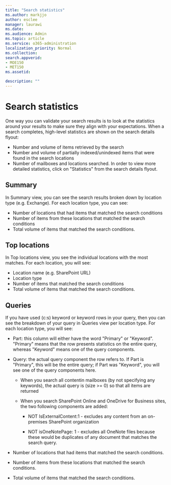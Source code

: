 ```yaml
---
title: "Search statistics"
ms.author: markjjo
author: esclee
manager: laurawi
ms.date: 
ms.audience: Admin
ms.topic: article
ms.service: o365-administration
localization_priority: Normal
ms.collection: 
search.appverid: 
- MOE150
- MET150
ms.assetid: 

description: ""
---
```


# Search statistics

One way you can validate your search results is to look at the statistics around your results to make sure they align with your expectations. When a search completes, high-level statistics are shown on the search details flyout:
- Number and volume of items retrieved by the search
- Number and volume of partially indexed/unindexed items that were found in the search locations
- Number of mailboxes and locations searched.
In order to view more detailed statistics, click on "Statistics" from the search details flyout.

## Summary

In Summary view, you can see the search results broken down by location type (e.g. Exchange). For each location type, you can see:
- Number of locations that had items that matched the search conditions
- Number of items from these locations that matched the search conditions
- Total volume of items that matched the search conditions.

## Top locations

In Top locations view, you see the individual locations with the most matches. For each location, you will see:
- Location name (e.g. SharePoint URL)
- Location type
- Number of items that matched the search conditions
- Total volume of items that matched the search conditions.

## Queries

If you have used (c:s) keyword or keyword rows in your query, then you can see the breakdown of your query in Queries view per location type. For each location type, you will see:

- Part: this column will either have the word "Primary" or "Keyword". "Primary" means that the row presents statistics on the entire query, whereas "Keyword" means one of the query components.

- Query: the actual query component the row refers to. If Part is "Primary", this will be the entire query; if Part was "Keyword", you will see one of the query components here.
  
  - When you search all contentin mailboxes (by not specifying any keywords), the actual query is (size >= 0) so that all items are returned
  
  - When you search SharePoint Online and OneDrive for Business sites, the two following components are added:
    
    - NOT IsExternalContent:1 - excludes any content from an on-premises SharePoint organization
    
    - NOT isOneNotePage: 1 - excludes all OneNote files because these would be duplicates of any document that matches the search query.

- Number of locations that had items that matched the search conditions.

- Number of items from these locations that matched the search conditions.

- Total volume of items that matched the search conditions.